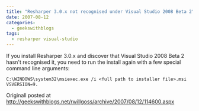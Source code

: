 ```yaml
---
title: "Resharper 3.0.x not recognised under Visual Studio 2008 Beta 2"
date: 2007-08-12
categories:
  - geekswithblogs
tags:
  - resharper visual-studio
---
```


If you install Resharper 3.0.x and discover that Visual Studio 2008 Beta 2 hasn't recognised it, you need to run the install again with a few special command line arguments:

`C:\WINDOWS\system32\msiexec.exe /i <full path to installer file>.msi VSVERSION=9.`

Originall posted at http://geekswithblogs.net/rwillgoss/archive/2007/08/12/114600.aspx
